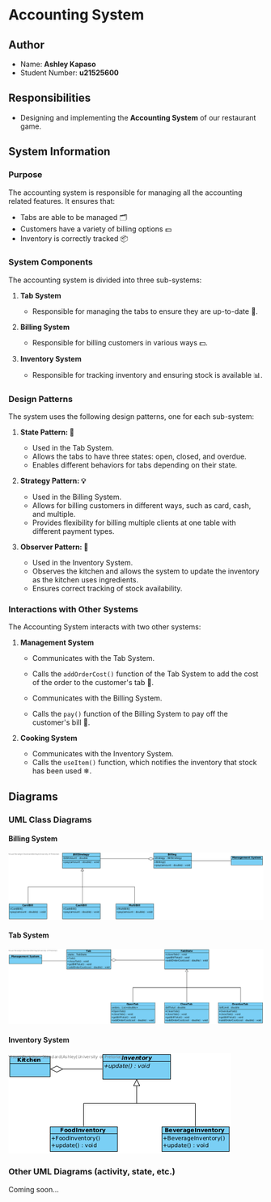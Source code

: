 # Accounting System

## Author
- Name: **Ashley Kapaso**
- Student Number: **u21525600**

## Responsibilities
- Designing and implementing the **Accounting System** of our restaurant game.

## System Information

### Purpose
The accounting system is responsible for managing all the accounting related features. It ensures that:

- Tabs are able to be managed 🗂
- Customers have a variety of billing options 💵
- Inventory is correctly tracked 📦

### System Components
The accounting system is divided into three sub-systems:

1. **Tab System**
    - Responsible for managing the tabs to ensure they are up-to-date 🔄.

2. **Billing System**
    - Responsible for billing customers in various ways 💵.

3. **Inventory System**
    - Responsible for tracking inventory and ensuring stock is available 📊.

### Design Patterns
The system uses the following design patterns, one for each sub-system:

1. **State Pattern: 🔁**
   - Used in the Tab System.
   - Allows the tabs to have three states: open, closed, and overdue.
   - Enables different behaviors for tabs depending on their state.

2. **Strategy Pattern: 💡**
   - Used in the Billing System.
   - Allows for billing customers in different ways, such as card, cash, and multiple.
   - Provides flexibility for billing multiple clients at one table with different payment types.

3. **Observer Pattern: 👀**
   - Used in the Inventory System.
   - Observes the kitchen and allows the system to update the inventory as the kitchen uses ingredients.
   - Ensures correct tracking of stock availability.

### Interactions with Other Systems
The Accounting System interacts with two other systems:

1. **Management System**
   - Communicates with the Tab System.
   - Calls the `addOrderCost()` function of the Tab System to add the cost of the order to the customer's tab 🛒.

   - Communicates with the Billing System.
   - Calls the `pay()` function of the Billing System to pay off the customer's bill 👥.

2. **Cooking System**
   - Communicates with the Inventory System.
   - Calls the `useItem()` function, which notifies the inventory that stock has been used ❄.

## Diagrams

### UML Class Diagrams

#### Billing System
![Billing System UML Class Diagram](<Billing/Billing System.png>)

#### Tab System
![Tab System UML Class Diagram](<Tab/Tab System.png>)

#### Inventory System
![Inventory System UML Class Diagram](<Inventory/Inventory System.png>)

### Other UML Diagrams (activity, state, etc.)
Coming soon...